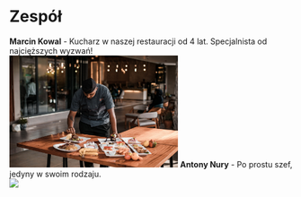 # Zespół

**Marcin Kowal** - Kucharz w naszej restauracji od 4 lat. Specjalnista od najcięższych wyzwań! <br> 
<img src = "img/pracownik.jpg" width = 300>
**Antony Nury** - Po prostu szef, jedyny w swoim rodzaju. <br>
<img src = "img/chef.jpg" width = 300> <br>
